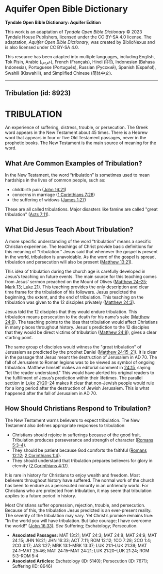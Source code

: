 # Aquifer Open Bible Dictionary

**Tyndale Open Bible Dictionary: Aquifer Edition**

This work is an adaptation of *Tyndale Open Bible Dictionary* © 2023 Tyndale House Publishers, licensed under the CC BY\-SA 4\.0 license. The adaptation, *Aquifer Open Bible Dictionary*, was created by BiblioNexus and is also licensed under CC BY\-SA 4\.0\.

This resource has been adapted into multiple languages, including English, Tok Pisin, Arabic (عربي), French (Français), Hindi (हिंदी), Indonesian (Bahasa Indonesia), Portuguese (Português), Russian (Русский), Spanish (Español), Swahili (Kiswahili), and Simplified Chinese (简体中文).



--------------------------------

## Tribulation (id: 8923)

TRIBULATION
===========

An experience of suffering, distress, trouble, or persecution. The Greek word appears in the New Testament about 45 times. There is a Hebrew word that appears in four or five Old Testament passages, never in the prophetic books. The New Testament is the main source of meaning for the word.

What Are Common Examples of Tribulation?
----------------------------------------

In the New Testament, the word “tribulation” is sometimes used to mean hardships in the lives of common people, such as: 

* childbirth pain ([John 16:21](https://ref.ly/John16:21))
* concerns in marriage ([1 Corinthians 7:28](https://ref.ly/1Cor7:28))
* the suffering of widows ([James 1:27](https://ref.ly/Jas1:27))

These are all called tribulations. Major disasters like famine are called "great tribulation" ([Acts 7:11](https://ref.ly/Acts7:11)).

What Did Jesus Teach About Tribulation?
---------------------------------------

A more specific understanding of the word "tribulation" means a specific Christian experience. The teachings of Christ provide basic definitions for this meaning of "tribulation." Jesus said that whenever the gospel is present in the world, tribulation is unavoidable. As the word of the gospel is spread, tribulation and persecution will also be present ([Matthew 13:21](https://ref.ly/Matt13:21)).

This idea of tribulation during the church age is carefully developed in Jesus’s teaching on future events. The main source for this teaching comes from Jesus' sermon preached on the Mount of Olives ([Matthew 24–25](https://ref.ly/Matt24:1-Matt25:46); [Mark 13](https://ref.ly/Mark13:1-Mark13:37); [Luke 21](https://ref.ly/Luke21:1-Luke21:38)). This teaching provides the only description and clear time frame for the tribulation of his followers. Jesus predicted the beginning, the extent, and the end of tribulation. This teaching on the tribulation was given to the 12 disciples privately ([Matthew 24:3](https://ref.ly/Matt24:3)). 

Jesus told the 12 disciples that they would endure tribulation. This tribulation means persecution to the death for his name’s sake ([Matthew 24:9](https://ref.ly/Matt24:9)). The teaching points to the idea that tribulation would affect Christians in many places throughout history. Jesus's prediction to the 12 disciples that they would be direct victims of tribulation ([Matthew 24:8](https://ref.ly/Matt24:8)), gives a clear starting point.

The same group of disciples would witness the "great tribulation" of Jerusalem as predicted by the prophet Daniel ([Matthew 24:15](https://ref.ly/Matt24:15-Matt24:21)[–](https://ref.ly/Matt24:1-Matt25:46)[21](https://ref.ly/Matt24:15-Matt24:21)). It is clear in the passage that Jesus meant the destruction of Jerusalem in AD 70\. The fall of Jerusalem to Roman legions was to be viewed as symbol of ongoing tribulation. Matthew himself makes an editorial comment in [24:15](https://ref.ly/Matt24:15), saying "let the reader understand." This would have alerted his original readers to the fulfillment of Jesus’s prediction within their lifetimes. The parallel section in [Luke 21:20](https://ref.ly/Luke21:20-Luke21:24)[–](https://ref.ly/Matt24:1-Matt25:46)[24](https://ref.ly/Luke21:20-Luke21:24) makes it clear that non\-Jewish people would rule for a long period after the destruction of Jewish Jerusalem. This is what happened after the fall of Jerusalem in AD 70\.

How Should Christians Respond to Tribulation?
---------------------------------------------

The New Testament warns believers to expect tribulation. The New Testament also defines appropriate responses to tribulation: 

* Christians should rejoice in sufferings because of the good fruit. Tribulation produces perseverance and strength of character ([Romans 5:3](https://ref.ly/Rom5:3-Rom5:4)[–](https://ref.ly/Matt24:1-Matt25:46)[4](https://ref.ly/Rom5:3-Rom5:4)).
* They should be patient because God comforts the faithful ([Romans 12:12](https://ref.ly/Rom12:12); [2 Corinthians 1:4](https://ref.ly/2Cor1:4)).
* They should understand that tribulation prepares believers for glory in eternity ([2 Corinthians 4:17](https://ref.ly/2Cor4:17)).

It is rare in history for Christians to enjoy wealth and freedom. Most believers throughout history have suffered. The normal work of the church has been to endure as a persecuted minority in an unfriendly world. For Christians who are protected from tribulation, it may seem that tribulation applies to a future period in history. 

Most Christians suffer oppression, rejection, trouble, and persecution. Because of this, the tribulation Jesus predicted is an ever\-present reality. The severity of the tribulation may vary. Yet Christ’s promise remains true: "In the world you will have tribulation. But take courage; I have overcome the world!" ([John 16:33\)](https://ref.ly/John16:33). *See* Suffering; Eschatology; Persecution.

* **Associated Passages:** MAT 13:21; MAT 24:3; MAT 24:8; MAT 24:9; MAT 24:15; JHN 16:21; JHN 16:33; ACT 7:11; ROM 12:12; 1CO 7:28; 2CO 1:4; 2CO 4:17; JAS 1:27; MRK 13:1–MRK 13:37; LUK 21:1–LUK 21:38; MAT 24:1–MAT 25:46; MAT 24:15–MAT 24:21; LUK 21:20–LUK 21:24; ROM 5:3–ROM 5:4
* **Associated Articles:** Eschatology (ID: 5140); Persecution (ID: 7671); Suffering (ID: 8646)

